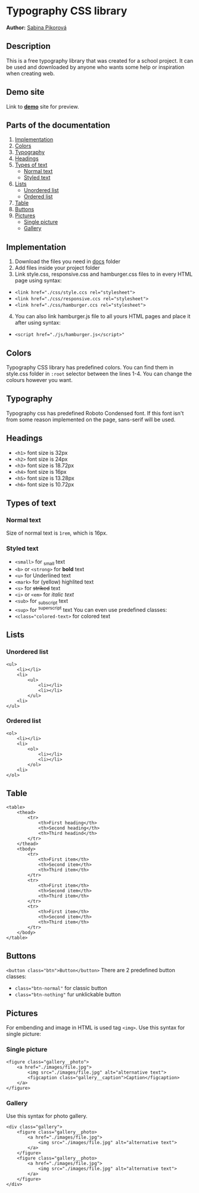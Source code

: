 # Typography CSS library
**Author:** [Sabina Pikorová](https://github.com/SabinaPikorova)
## Description
This is a free typography library that was created for a school project. It can be used and downloaded by anyone who wants some help or inspiration when creating web.
## Demo site
Link to **[demo](http://pslib-cz.github.io/2022l4web-css-typographic-library-SabinaPikorova)** site for preview.
## Parts of the documentation
1. [Implementation](https://github.com/pslib-cz/2022l4web-css-typographic-library-SabinaPikorova#Implementation)
2. [Colors](https://github.com/pslib-cz/2022l4web-css-typographic-library-SabinaPikorova#Colors)
3. [Typography](https://github.com/pslib-cz/2022l4web-css-typographic-library-SabinaPikorova#Typography)
4. [Headings](https://github.com/pslib-cz/2022l4web-css-typographic-library-SabinaPikorova#Headings)
5. [Types of text](https://github.com/pslib-cz/2022l4web-css-typographic-library-SabinaPikorova#Types-of-text)
   - [Normal text](https://github.com/pslib-cz/2022l4web-css-typographic-library-SabinaPikorova#Normal-text)
   - [Styled text](https://github.com/pslib-cz/2022l4web-css-typographic-library-SabinaPikorova#Styled-text)
7. [Lists](https://github.com/pslib-cz/2022l4web-css-typographic-library-SabinaPikorova#Lists)
   - [Unordered list](https://github.com/pslib-cz/2022l4web-css-typographic-library-SabinaPikorova#Unordered-list)
   - [Ordered list](https://github.com/pslib-cz/2022l4web-css-typographic-library-SabinaPikorova#Ordered-list)
9. [Table](https://github.com/pslib-cz/2022l4web-css-typographic-library-SabinaPikorova#Table)
10. [Buttons](https://github.com/pslib-cz/2022l4web-css-typographic-library-SabinaPikorova#Buttons)
11. [Pictures](https://github.com/pslib-cz/2022l4web-css-typographic-library-SabinaPikorovaPictures)
    - [Single picture](https://github.com/pslib-cz/2022l4web-css-typographic-library-SabinaPikorova#Single-picture)
    - [Gallery](https://github.com/pslib-cz/2022l4web-css-typographic-library-SabinaPikorova#Gallery)
## Implementation
1. Download the files you need in [docs](https://github.com/pslib-cz/2022l4web-css-typographic-library-SabinaPikorova/tree/master/docs) folder
2. Add files inside your project folder
3. Link style.css, responsive.css and hamburger.css files to <head> in every HTML page using syntax:
* ```<link href="./css/style.ccs rel="stylesheet">```
* ```<link href="./css/responsive.ccs rel="stylesheet">```
* ```<link href="./css/hamburger.ccs rel="stylesheet">```
4. You can also link hamburger.js file to all yours HTML pages and place it after </footer> using syntax:
* ```<script href="./js/hamburger.js</script>"```
## Colors 
Typography CSS library has predefined colors. You can find them in style.css folder in ```:root``` selector between the lines 1-4. You can change the colours however you want.
## Typography
Typography css has predefined Roboto Condensed font. If this font isn't from some reason implemented on the page, sans-serif will be used. 
## Headings
* ```<h1>``` font size is 32px
* ```<h2>``` font size is 24px
* ```<h3>``` font size is 18.72px
* ```<h4>``` font size is 16px
* ```<h5>``` font size is 13.28px
* ```<h6>``` font size is 10.72px
## Types of text
### Normal text
Size of normal text is ```1rem```, which is 16px.
### Styled text
* ```<small>``` for <sub>small</sub> text
* ```<b>``` or ```<strong>``` for **bold** text 
* ```<u>``` for Underlined text
* ```<mark>``` for (yellow) highlited text
* ```<s>``` for ~~striked~~ text
* ```<i>``` or ```<em>``` for *italic text*
* ```<sub>``` for <sub>subscript</sub> text
* ```<sup>``` for <sup>superscript</sup> text
You can even use predefined classes:
* ```<class="colored-text>``` for colored text
## Lists
### Unordered list
```
<ul>
    <li></li>
    <li>
        <ul>
            <li></li>
            <li></li>
        </ul>
    <li>
</ul>
```
### Ordered list
```
<ol>
    <li></li>
    <li>
        <ol>
            <li></li>
            <li></li>
        </ol>
    <li>
</ol>
```
## Table
```
<table>
    <thead>
        <tr>
            <th>First heading</th>
            <th>Second heading</th>
            <th>Third headind</th>
        </tr>
    </thead>
    <tbody>
        <tr>
            <th>First item</th>
            <th>Second item</th>
            <th>Third item</th>
        </tr>
        <tr>
            <th>First item</th>
            <th>Second item</th>
            <th>Third item</th>
        </tr>
        <tr>
            <th>First item</th>
            <th>Second item</th>
            <th>Third item</th>
        </tr>
    </body>
</table>
```
## Buttons
```<button class="btn">Button</button>```
There are 2 predefined button classes:
* ```class="btn-normal"``` for classic button
* ```class="btn-nothing"``` fur unklickable button
## Pictures
For embending and image in HTML is used tag ```<img>```. Use this syntax for single picture:
### Single picture
```
<figure class="gallery__photo">
    <a href="./images/file.jpg">
        <img src="./images/file.jpg" alt="alternative text">
        <figcaption class="gallery__caption">Caption</figcaption>
    </a>
</figure>
```
### Gallery
Use this syntax for photo gallery.
```
<div class="gallery">
    <figure class="gallery__photo>
        <a href="./images/file.jpg">
            <img src="./images/file.jpg" alt="alternative text">
        </a>
    </figure>
    <figure class="gallery__photo>
        <a href="./images/file.jpg">
            <img src="./images/file.jpg" alt="alternative text">
        </a>
    </figure>
</div>
```

                                                               
                                                            

  
